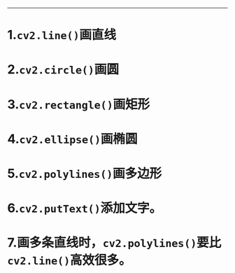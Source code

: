 
---

# 1.`cv2.line()`画直线
# 2.`cv2.circle()`画圆
# 3.`cv2.rectangle()`画矩形
# 4.`cv2.ellipse()`画椭圆
# 5.`cv2.polylines()`画多边形
# 6.`cv2.putText()`添加文字。
# 7.画多条直线时，`cv2.polylines()`要比`cv2.line()`高效很多。